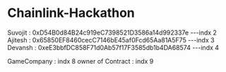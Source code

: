 # Chainlink-Hackathon





Suvojit : 0xD54B0d84B24c919eC7398521D3586a14d992337e ---indx 2
Ajitesh : 0x65850EF8460cecC7146bE45af0Fcd65Aa81A5F75 ---indx 3
Devansh : 0xeE3bbfDC858F71d0Ab57f17F3585db1b4DA68574 ---indx 4

GameCompany  : indx 8
owner of Contract : indx 9

